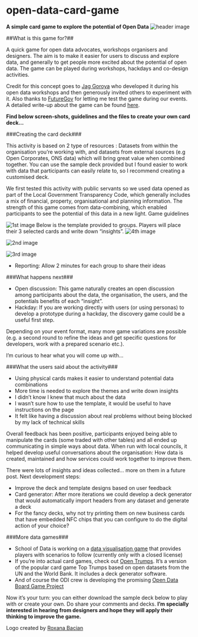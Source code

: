 # open-data-card-game
**A simple card game to explore the potential of Open Data**
![header image](https://cloud.githubusercontent.com/assets/2728382/10522380/b92d58fe-736c-11e5-9480-9ed1173beca7.jpeg)

##What is this game for?##

A quick game for open data advocates, workshops organisers and designers. The aim is to make it easier for users to discuss and explore data, and generally to get people more excited about the potential of open data. The game can be played during workshops, hackdays and co-design activities.

Credit for this concept goes to [Jag Goroya](https://twitter.com/Jagusti) who developed it during his open data workshops and then generously invited others to experiment with it. Also thanks to [FutureGov](http://wearefuturegov.com/) for letting me test the game during our events. A detailed write-up about the game can be found [here](https://medium.com/@marc_barto/a-simple-card-game-to-explore-the-potential-of-open-data-6fdfecc4ad62).

**Find below screen-shots, guidelines and the files to create your own card deck…**

###Creating the card deck###

This activity is based on 2 type of resources : Datasets from within the organisation you’re working with, and datasets from external sources (e.g Open Corporates, ONS data) which will bring great value when combined together. You can use the sample deck provided but I found easier to work with data that participants can easily relate to, so I recommend creating a customised deck.

We first tested this activity with public servants so we used data opened as part of the Local Government Transparency Code, which generally includes a mix of financial, property, organisational and planning information. The strength of this game comes from data-combining, which enabled participants to see the potential of this data in a new light.
Game guidelines

![1st image](https://cloud.githubusercontent.com/assets/2728382/10521545/5362d930-7368-11e5-9a97-8cca3991b9ef.jpg)
Below is the template provided to groups. Players will place their 3 selected cards and write down “insights”.
![4th image](https://cloud.githubusercontent.com/assets/2728382/10521570/7641fcf6-7368-11e5-85db-00378a234314.jpg)

![2nd image](https://cloud.githubusercontent.com/assets/2728382/10521547/53b1858a-7368-11e5-8142-c7dc46260844.jpg)

![3rd image](https://cloud.githubusercontent.com/assets/2728382/10521548/53ce5034-7368-11e5-94b7-a79c48523082.jpg)

- Reporting: Allow 2 minutes for each group to share their ideas

###What happens next###

- Open discussion: This game naturally creates an open discussion among participants about the data, the organisation, the users, and the potentials benefits of each “insight”.
- Hackday: If you are working directly with users (or using personas) to develop a prototype during a hackday, the discovery game could be a useful first step.

Depending on your event format, many more game variations are possible (e.g. a second round to refine the ideas and get specific questions for developers, work with a prepared scenario etc.).

I’m curious to hear what you will come up with…

###What the users said about the activity###

- Using physical cards makes it easier to understand potential data combinations
- More time is needed to explore the themes and write down insights
- I didn’t know I knew that much about the data
- I wasn’t sure how to use the template, it would be useful to have instructions on the page
- It felt like having a discussion about real problems without being blocked by my lack of technical skills

Overall feedback has been positive, participants enjoyed being able to manipulate the cards (some traded with other tables) and all ended up communicating in simple ways about data. When run with local councils, it helped develop useful conversations about the organisation: How data is created, maintained and how services could work together to improve them.

There were lots of insights and ideas collected… more on them in a future post.
Next development steps:

- Improve the deck and template designs based on user feedback
- Card generator: After more iterations we could develop a deck generator that would automatically import headers from any dataset and generate a deck
- For the fancy decks, why not try printing them on new business cards that have embedded NFC chips that you can configure to do the digital action of your choice?

###More data games###

- School of Data is working on a [data visualisation game](http://schoolofdata.org/2015/05/04/prototyping-a-card-game-about-datavisualisation-part-1/) that provides players with scenarios to follow (currently only with a closed license)
- If you’re into actual card games, check out [Open Trumps](http://data-games.org/2014/06/open-trumps/). It’s a version of the popular card game Top Trumps based on open datasets from the UN and the World Bank. It includes a deck generator software.
- And of course the ODI crew is developing the promising [Open Data Board Game Project](http://opendataboardgame.github.io/)

Now it’s your turn: you can either download the sample deck below to play with or create your own. Do share your comments and decks. **I’m specially interested in hearing from designers and hope they will apply their thinking to improve the game.**

Logo created by [Roxana Bacian](https://twitter.com/roxanabacian)
